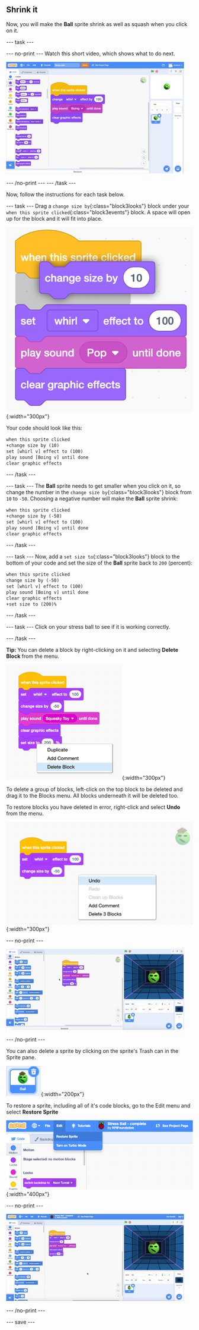 ## Shrink it

Now, you will make the **Ball** sprite shrink as well as squash when you click on it.

--- task ---

--- no-print ---
Watch this short video, which shows what to do next.

![screenshot](images/balls-step5.gif) 

--- /no-print ---
--- /task ---

Now, follow the instructions for each task below.

--- task ---
Drag a `change size by`{:class="block3looks"} block under your `when this sprite clicked`{:class="block3events"} block. A space will open up for the block and it will fit into place. 

![screenshot](images/balls-change-size-snap.png){:width="300px"}

Your code should look like this:

```blocks3
when this sprite clicked
+change size by (10)
set [whirl v] effect to (100)
play sound [Boing v] until done
clear graphic effects
```
--- /task ---

--- task ---
The **Ball** sprite needs to get smaller when you click on it, so change the number in the `change size by`{:class="block3looks"} block from `10` to `-50`. Choosing a negative number will make the **Ball** sprite shrink:

```blocks3
when this sprite clicked
+change size by (-50)
set [whirl v] effect to (100)
play sound [Boing v] until done
clear graphic effects
```
--- /task ---

--- task ---
Now, add a `set size to`{:class="block3looks"} block to the bottom of your code and set the size of the **Ball** sprite back to `200` (percent): 

```blocks3
when this sprite clicked
change size by (-50)
set [whirl v] effect to (100)
play sound [Boing v] until done
clear graphic effects
+set size to (200)%
```

--- /task ---

--- task ---
Click on your stress ball to see if it is working correctly. 

--- /task ---

__Tip:__ You can delete a block by right-clicking on it and selecting **Delete Block** from the menu. 

![screenshot](images/delete-block.png){:width="300px"}

To delete a group of blocks, left-click on the top block to be deleted and drag it to the Blocks menu. All blocks underneath it will be deleted too.

To restore blocks you have deleted in error, right-click and select **Undo** from the menu. 

![screenshot](images/undo-delete-code.png){:width="300px"}

--- no-print ---

![screenshot](images/undo-delete-code.gif) 

--- /no-print ---

You can also delete a sprite by clicking on the sprite's Trash can in the Sprite pane. 

![screenshot](images/delete-sprite.png){:width="200px"}

To restore a sprite, including all of it's code blocks, go to the Edit menu and select **Restore Sprite**

![screenshot](images/restore-sprite.png){:width="400px"}

--- no-print ---

![screenshot](images/restore-sprite.gif) 

--- /no-print ---

--- save ---
